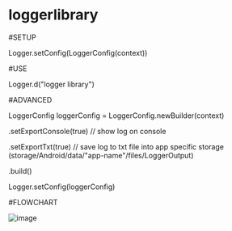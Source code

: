 # loggerlibrary

#SETUP

Logger.setConfig(LoggerConfig(context))

#USE

Logger.d("logger library")

#ADVANCED

LoggerConfig loggerConfig = LoggerConfig.newBuilder(context)

  .setExportConsole(true)  // show log on console
  
  .setExportTxt(true)      // save log to txt file into app specific storage (storage/Android/data/"app-name"/files/LoggerOutput)
  
  .build()
  
 Logger.setConfig(loggerConfig)

#FLOWCHART

 ![image](https://user-images.githubusercontent.com/41892926/112708980-318fda00-8ee8-11eb-9110-04670c50ac78.png)
